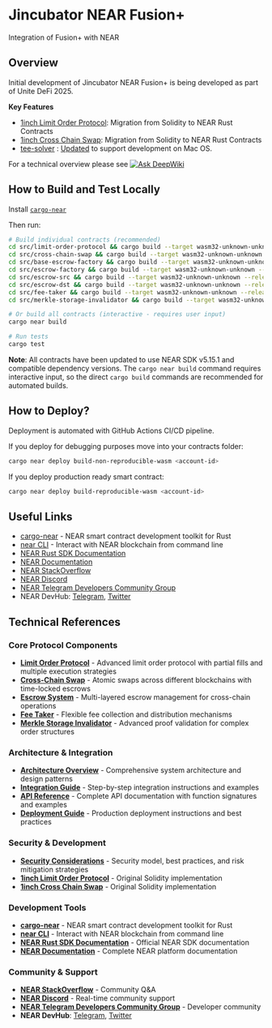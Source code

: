 # Jincubator NEAR Fusion+

Integration of Fusion+ with NEAR

## Overview

Initial development of Jincubator NEAR Fusion+ is being developed as part of Unite DeFi 2025.

**Key Features**

- [1inch Limit Order Protocol](https://github.com/1inch/limit-order-protocol): Migration from Solidity to NEAR Rust Contracts
- [1inch Cross Chain Swap](https://github.com/1inch/cross-chain-swap): Migration from Solidity to NEAR Rust Contracts
- [tee-solver](https://github.com/jincubator-united-defi-2025/tee-solver) : [Updated](https://github.com/jincubator-united-defi-2025/tee-solver/commit/7ea1147d9a3d2eb04e8fdde6162edc8196bc4c0b) to support development on Mac OS.

For a technical overview please see [![Ask DeepWiki](https://deepwiki.com/badge.svg)](https://deepwiki.com/jincubator-united-defi-2025/near-fusion-plus)

## How to Build and Test Locally

Install [`cargo-near`](https://github.com/near/cargo-near)

Then run:

```bash
# Build individual contracts (recommended)
cd src/limit-order-protocol && cargo build --target wasm32-unknown-unknown --release
cd src/cross-chain-swap && cargo build --target wasm32-unknown-unknown --release
cd src/base-escrow-factory && cargo build --target wasm32-unknown-unknown --release
cd src/escrow-factory && cargo build --target wasm32-unknown-unknown --release
cd src/escrow-src && cargo build --target wasm32-unknown-unknown --release
cd src/escrow-dst && cargo build --target wasm32-unknown-unknown --release
cd src/fee-taker && cargo build --target wasm32-unknown-unknown --release
cd src/merkle-storage-invalidator && cargo build --target wasm32-unknown-unknown --release

# Or build all contracts (interactive - requires user input)
cargo near build
```

```bash
# Run tests
cargo test
```

**Note**: All contracts have been updated to use NEAR SDK v5.15.1 and compatible dependency versions. The `cargo near build` command requires interactive input, so the direct `cargo build` commands are recommended for automated builds.

## How to Deploy?

Deployment is automated with GitHub Actions CI/CD pipeline.

If you deploy for debugging purposes move into your contracts folder:

```bash
cargo near deploy build-non-reproducible-wasm <account-id>
```

If you deploy production ready smart contract:

```bash
cargo near deploy build-reproducible-wasm <account-id>
```

## Useful Links

- [cargo-near](https://github.com/near/cargo-near) - NEAR smart contract development toolkit for Rust
- [near CLI](https://near.cli.rs) - Interact with NEAR blockchain from command line
- [NEAR Rust SDK Documentation](https://docs.near.org/sdk/rust/introduction)
- [NEAR Documentation](https://docs.near.org)
- [NEAR StackOverflow](https://stackoverflow.com/questions/tagged/nearprotocol)
- [NEAR Discord](https://near.chat)
- [NEAR Telegram Developers Community Group](https://t.me/neardev)
- NEAR DevHub: [Telegram](https://t.me/neardevhub), [Twitter](https://twitter.com/neardevhub)

## Technical References

### Core Protocol Components

- **[Limit Order Protocol](./docs/contracts/limit-order-protocol.md)** - Advanced limit order protocol with partial fills and multiple execution strategies
- **[Cross-Chain Swap](./docs/contracts/cross-chain-swap.md)** - Atomic swaps across different blockchains with time-locked escrows
- **[Escrow System](./docs/contracts/escrow-system.md)** - Multi-layered escrow management for cross-chain operations
- **[Fee Taker](./docs/contracts/fee-taker.md)** - Flexible fee collection and distribution mechanisms
- **[Merkle Storage Invalidator](./docs/contracts/merkle-storage-invalidator.md)** - Advanced proof validation for complex order structures

### Architecture & Integration

- **[Architecture Overview](./docs/architecture.md)** - Comprehensive system architecture and design patterns
- **[Integration Guide](./docs/integration.md)** - Step-by-step integration instructions and examples
- **[API Reference](./docs/api-reference.md)** - Complete API documentation with function signatures and examples
- **[Deployment Guide](./docs/deployment.md)** - Production deployment instructions and best practices

### Security & Development

- **[Security Considerations](./docs/security.md)** - Security model, best practices, and risk mitigation strategies
- **[1inch Limit Order Protocol](https://github.com/1inch/limit-order-protocol)** - Original Solidity implementation
- **[1inch Cross Chain Swap](https://github.com/1inch/cross-chain-swap)** - Original Solidity implementation

### Development Tools

- **[cargo-near](https://github.com/near/cargo-near)** - NEAR smart contract development toolkit for Rust
- **[near CLI](https://near.cli.rs)** - Interact with NEAR blockchain from command line
- **[NEAR Rust SDK Documentation](https://docs.near.org/sdk/rust/introduction)** - Official NEAR SDK documentation
- **[NEAR Documentation](https://docs.near.org)** - Complete NEAR platform documentation

### Community & Support

- **[NEAR StackOverflow](https://stackoverflow.com/questions/tagged/nearprotocol)** - Community Q&A
- **[NEAR Discord](https://near.chat)** - Real-time community support
- **[NEAR Telegram Developers Community Group](https://t.me/neardev)** - Developer community
- **NEAR DevHub**: [Telegram](https://t.me/neardevhub), [Twitter](https://twitter.com/neardevhub)

